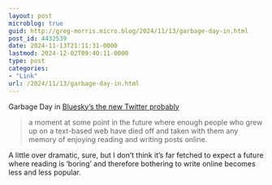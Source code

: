 ```yaml
---
layout: post
microblog: true
guid: http://greg-morris.micro.blog/2024/11/13/garbage-day-in.html
post_id: 4432539
date: 2024-11-13T21:11:31-0000
lastmod: 2024-12-02T09:40:11-0000
type: post
categories:
- "Link"
url: /2024/11/13/garbage-day-in.html
---
```

<p>Garbage Day in <a href="https://www.garbageday.email/p/bluesky-s-the-new-twitter-probably">Bluesky’s the new Twitter probably</a></p>
<blockquote>
<p>a moment at some point in the future where enough people who grew up on a text-based web have died off and taken with them any memory of enjoying reading and writing posts online.</p>
</blockquote>
<p>A little over dramatic, sure, but I don’t think it’s far fetched to expect a future where reading is ‘boring’ and therefore bothering to write online becomes less and less popular.</p>
